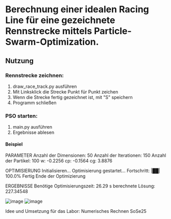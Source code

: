 # Berechnung einer idealen Racing Line für eine gezeichnete Rennstrecke mittels Particle-Swarm-Optimization.
## Nutzung
### Rennstrecke zeichnen:
1. draw_race_track.py ausführen
2. Mit Linksklick die Strecke Punkt für Punkt zeichen
3. Wenn die Strecke fertig gezeichnet ist, mit "S" speichern
4. Programm schließen

### PSO starten:
1. main.py ausführen
2. Ergebnisse ablesen

#### Beispiel
PARAMETER
Anzahl der Dimensionen: 50
Anzahl der Iterationen: 150
Anzahl der Partikel: 100
w: -0.2256	cp: -0.1564	cg: 3.8876

OPTIMISIERUNG
Initialisieren...
Optimisierung gestartet...
Fortschritt: |██| 100.0% Fertig
Ende der Optimizierung

ERGEBNISSE
Benötige Optimisierungszeit: 26.29 s
berechnete Lösung: 227.34548


![image](https://github.com/user-attachments/assets/5909781b-78e0-4e56-8fad-6fa5dd124943)
![image](https://github.com/user-attachments/assets/d6ac36f5-6ff5-452b-b094-705672a877ee)





Idee und Umsetzung für das Labor: Numerisches Rechnen SoSe25
